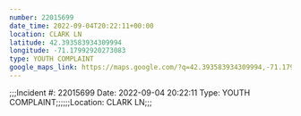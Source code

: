```yaml
---
number: 22015699
date_time: 2022-09-04T20:22:11+00:00
location: CLARK LN
latitude: 42.393583934309994
longitude: -71.17992920273083
type: YOUTH COMPLAINT
google_maps_link: https://maps.google.com/?q=42.393583934309994,-71.17992920273083
---
```


;;;Incident #: 22015699  Date: 2022-09-04 20:22:11   Type: YOUTH COMPLAINT;;;;;;Location: CLARK LN;;;
